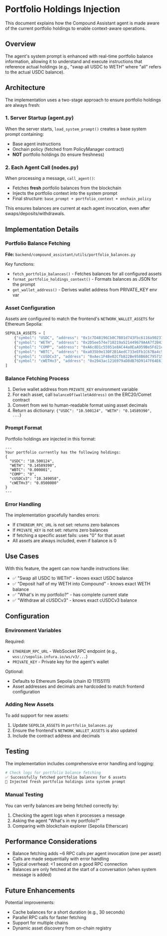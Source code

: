 # Portfolio Holdings Injection

This document explains how the Compound Assistant agent is made aware of the current portfolio holdings to enable context-aware operations.

## Overview

The agent's system prompt is enhanced with real-time portfolio balance information, allowing it to understand and execute instructions that reference actual holdings (e.g., "swap all USDC to WETH" where "all" refers to the actual USDC balance).

## Architecture

The implementation uses a two-stage approach to ensure portfolio holdings are always fresh:

### 1. Server Startup (agent.py)
When the server starts, `load_system_prompt()` creates a base system prompt containing:
- Base agent instructions
- Onchain policy (fetched from PolicyManager contract)
- **NOT** portfolio holdings (to ensure freshness)

### 2. Each Agent Call (nodes.py)
When processing a message, `call_agent()`:
- Fetches **fresh** portfolio balances from the blockchain
- Injects the portfolio context into the system prompt
- Final structure: `base_prompt + portfolio_context + onchain_policy`

This ensures balances are current at each agent invocation, even after swaps/deposits/withdrawals.

## Implementation Details

### Portfolio Balance Fetching

**File:** `backend/compound_assistant/utils/portfolio_balances.py`

Key functions:
- `fetch_portfolio_balances()` - Fetches balances for all configured assets
- `format_portfolio_holdings_context()` - Formats balances as JSON for the prompt
- `get_wallet_address()` - Derives wallet address from PRIVATE_KEY env var

### Asset Configuration

Assets are configured to match the frontend's `NETWORK_WALLET_ASSETS` for Ethereum Sepolia:

```python
SEPOLIA_ASSETS = [
    {"symbol": "USDC", "address": "0x1c7D4B196Cb0C7B01d743Fbc6116a902379C7238", "decimals": 6},
    {"symbol": "WETH", "address": "0x2D5ee574e710219a521449679A4A7f2B43f046ad", "decimals": 18},
    {"symbol": "COMP", "address": "0xA6c8D1c55951e8AC44a0EaA959Be5Fd21cc07531", "decimals": 18},
    {"symbol": "WBTC", "address": "0xa035b9e130F2B1AedC733eEFb1C67Ba4c503491F", "decimals": 8},
    {"symbol": "cUSDCv3", "address": "0xAec1F48e02Cfb822Be958B68C7957156EB3F0b6e", "decimals": 6},
    {"symbol": "cWETHv3", "address": "0x2943ac1216979aD8dB76D9147F64E61adc126e96", "decimals": 18},
]
```

### Balance Fetching Process

1. Derive wallet address from `PRIVATE_KEY` environment variable
2. For each asset, call `balanceOf(walletAddress)` on the ERC20/Comet contract
3. Convert from wei to human-readable format using asset decimals
4. Return as dictionary: `{"USDC": "10.500124", "WETH": "0.14589390", ...}`

### Prompt Format

Portfolio holdings are injected in this format:

```
---
Your portfolio currently has the following holdings:
{
  "USDC": "10.500124",
  "WETH": "0.14589390",
  "WBTC": "0.000001",
  "COMP": "0",
  "cUSDCv3": "10.349058",
  "cWETHv3": "0.0500000"
}
---
```

### Error Handling

The implementation gracefully handles errors:
- If `ETHEREUM_RPC_URL` is not set: returns zero balances
- If `PRIVATE_KEY` is not set: returns zero balances
- If fetching a specific asset fails: uses "0" for that asset
- All assets are always included, even if balance is 0

## Use Cases

With this feature, the agent can now handle instructions like:

- ✅ "Swap all USDC to WETH" - knows exact USDC balance
- ✅ "Deposit half of my WETH into Compound" - knows exact WETH balance
- ✅ "What's in my portfolio?" - has complete current state
- ✅ "Withdraw all cUSDCv3" - knows exact cUSDCv3 balance

## Configuration

### Environment Variables

Required:
- `ETHEREUM_RPC_URL` - WebSocket RPC endpoint (e.g., `wss://sepolia.infura.io/ws/v3/...`)
- `PRIVATE_KEY` - Private key for the agent's wallet

Optional:
- Defaults to Ethereum Sepolia (chain ID 11155111)
- Asset addresses and decimals are hardcoded to match frontend configuration

### Adding New Assets

To add support for new assets:

1. Update `SEPOLIA_ASSETS` in `portfolio_balances.py`
2. Ensure the frontend's `NETWORK_WALLET_ASSETS` is also updated
3. Include the contract address and decimals

## Testing

The implementation includes comprehensive error handling and logging:

```bash
# Check logs for portfolio balance fetching
✅ Successfully fetched portfolio balances for 6 assets
🔄 Injected fresh portfolio holdings into system prompt
```

### Manual Testing

You can verify balances are being fetched correctly by:

1. Checking the agent logs when it processes a message
2. Asking the agent "What's in my portfolio?"
3. Comparing with blockchain explorer (Sepolia Etherscan)

## Performance Considerations

- Balance fetching adds ~6 RPC calls per agent invocation (one per asset)
- Calls are made sequentially with error handling
- Typical overhead: <1 second on a good RPC connection
- Balances are only fetched at the start of a conversation (when system message is added)

## Future Enhancements

Potential improvements:
- Cache balances for a short duration (e.g., 30 seconds)
- Parallel RPC calls for faster fetching
- Support for multiple chains
- Dynamic asset discovery from on-chain registry
